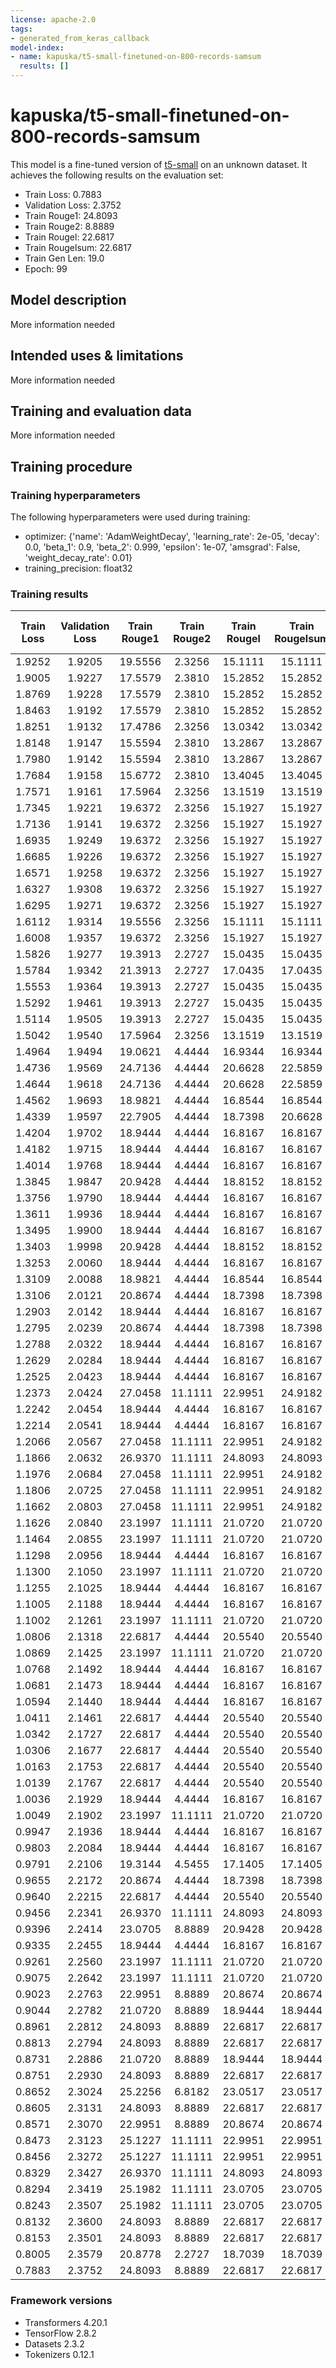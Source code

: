 ```yaml
---
license: apache-2.0
tags:
- generated_from_keras_callback
model-index:
- name: kapuska/t5-small-finetuned-on-800-records-samsum
  results: []
---
```


<!-- This model card has been generated automatically according to the information Keras had access to. You should
probably proofread and complete it, then remove this comment. -->

# kapuska/t5-small-finetuned-on-800-records-samsum

This model is a fine-tuned version of [t5-small](https://huggingface.co/t5-small) on an unknown dataset.
It achieves the following results on the evaluation set:
- Train Loss: 0.7883
- Validation Loss: 2.3752
- Train Rouge1: 24.8093
- Train Rouge2: 8.8889
- Train Rougel: 22.6817
- Train Rougelsum: 22.6817
- Train Gen Len: 19.0
- Epoch: 99

## Model description

More information needed

## Intended uses & limitations

More information needed

## Training and evaluation data

More information needed

## Training procedure

### Training hyperparameters

The following hyperparameters were used during training:
- optimizer: {'name': 'AdamWeightDecay', 'learning_rate': 2e-05, 'decay': 0.0, 'beta_1': 0.9, 'beta_2': 0.999, 'epsilon': 1e-07, 'amsgrad': False, 'weight_decay_rate': 0.01}
- training_precision: float32

### Training results

| Train Loss | Validation Loss | Train Rouge1 | Train Rouge2 | Train Rougel | Train Rougelsum | Train Gen Len | Epoch |
|:----------:|:---------------:|:------------:|:------------:|:------------:|:---------------:|:-------------:|:-----:|
| 1.9252     | 1.9205          | 19.5556      | 2.3256       | 15.1111      | 15.1111         | 19.0          | 0     |
| 1.9005     | 1.9227          | 17.5579      | 2.3810       | 15.2852      | 15.2852         | 19.0          | 1     |
| 1.8769     | 1.9228          | 17.5579      | 2.3810       | 15.2852      | 15.2852         | 19.0          | 2     |
| 1.8463     | 1.9192          | 17.5579      | 2.3810       | 15.2852      | 15.2852         | 19.0          | 3     |
| 1.8251     | 1.9132          | 17.4786      | 2.3256       | 13.0342      | 13.0342         | 19.0          | 4     |
| 1.8148     | 1.9147          | 15.5594      | 2.3810       | 13.2867      | 13.2867         | 19.0          | 5     |
| 1.7980     | 1.9142          | 15.5594      | 2.3810       | 13.2867      | 13.2867         | 19.0          | 6     |
| 1.7684     | 1.9158          | 15.6772      | 2.3810       | 13.4045      | 13.4045         | 19.0          | 7     |
| 1.7571     | 1.9161          | 17.5964      | 2.3256       | 13.1519      | 13.1519         | 19.0          | 8     |
| 1.7345     | 1.9221          | 19.6372      | 2.3256       | 15.1927      | 15.1927         | 19.0          | 9     |
| 1.7136     | 1.9141          | 19.6372      | 2.3256       | 15.1927      | 15.1927         | 19.0          | 10    |
| 1.6935     | 1.9249          | 19.6372      | 2.3256       | 15.1927      | 15.1927         | 19.0          | 11    |
| 1.6685     | 1.9226          | 19.6372      | 2.3256       | 15.1927      | 15.1927         | 19.0          | 12    |
| 1.6571     | 1.9258          | 19.6372      | 2.3256       | 15.1927      | 15.1927         | 19.0          | 13    |
| 1.6327     | 1.9308          | 19.6372      | 2.3256       | 15.1927      | 15.1927         | 19.0          | 14    |
| 1.6295     | 1.9271          | 19.6372      | 2.3256       | 15.1927      | 15.1927         | 19.0          | 15    |
| 1.6112     | 1.9314          | 19.5556      | 2.3256       | 15.1111      | 15.1111         | 19.0          | 16    |
| 1.6008     | 1.9357          | 19.6372      | 2.3256       | 15.1927      | 15.1927         | 19.0          | 17    |
| 1.5826     | 1.9277          | 19.3913      | 2.2727       | 15.0435      | 15.0435         | 19.0          | 18    |
| 1.5784     | 1.9342          | 21.3913      | 2.2727       | 17.0435      | 17.0435         | 19.0          | 19    |
| 1.5553     | 1.9364          | 19.3913      | 2.2727       | 15.0435      | 15.0435         | 19.0          | 20    |
| 1.5292     | 1.9461          | 19.3913      | 2.2727       | 15.0435      | 15.0435         | 19.0          | 21    |
| 1.5114     | 1.9505          | 19.3913      | 2.2727       | 15.0435      | 15.0435         | 19.0          | 22    |
| 1.5042     | 1.9540          | 17.5964      | 2.3256       | 13.1519      | 13.1519         | 19.0          | 23    |
| 1.4964     | 1.9494          | 19.0621      | 4.4444       | 16.9344      | 16.9344         | 19.0          | 24    |
| 1.4736     | 1.9569          | 24.7136      | 4.4444       | 20.6628      | 22.5859         | 19.0          | 25    |
| 1.4644     | 1.9618          | 24.7136      | 4.4444       | 20.6628      | 22.5859         | 19.0          | 26    |
| 1.4562     | 1.9693          | 18.9821      | 4.4444       | 16.8544      | 16.8544         | 19.0          | 27    |
| 1.4339     | 1.9597          | 22.7905      | 4.4444       | 18.7398      | 20.6628         | 19.0          | 28    |
| 1.4204     | 1.9702          | 18.9444      | 4.4444       | 16.8167      | 16.8167         | 19.0          | 29    |
| 1.4182     | 1.9715          | 18.9444      | 4.4444       | 16.8167      | 16.8167         | 19.0          | 30    |
| 1.4014     | 1.9768          | 18.9444      | 4.4444       | 16.8167      | 16.8167         | 19.0          | 31    |
| 1.3845     | 1.9847          | 20.9428      | 4.4444       | 18.8152      | 18.8152         | 19.0          | 32    |
| 1.3756     | 1.9790          | 18.9444      | 4.4444       | 16.8167      | 16.8167         | 19.0          | 33    |
| 1.3611     | 1.9936          | 18.9444      | 4.4444       | 16.8167      | 16.8167         | 19.0          | 34    |
| 1.3495     | 1.9900          | 18.9444      | 4.4444       | 16.8167      | 16.8167         | 19.0          | 35    |
| 1.3403     | 1.9998          | 20.9428      | 4.4444       | 18.8152      | 18.8152         | 19.0          | 36    |
| 1.3253     | 2.0060          | 18.9444      | 4.4444       | 16.8167      | 16.8167         | 19.0          | 37    |
| 1.3109     | 2.0088          | 18.9821      | 4.4444       | 16.8544      | 16.8544         | 19.0          | 38    |
| 1.3106     | 2.0121          | 20.8674      | 4.4444       | 18.7398      | 18.7398         | 19.0          | 39    |
| 1.2903     | 2.0142          | 18.9444      | 4.4444       | 16.8167      | 16.8167         | 19.0          | 40    |
| 1.2795     | 2.0239          | 20.8674      | 4.4444       | 18.7398      | 18.7398         | 19.0          | 41    |
| 1.2788     | 2.0322          | 18.9444      | 4.4444       | 16.8167      | 16.8167         | 19.0          | 42    |
| 1.2629     | 2.0284          | 18.9444      | 4.4444       | 16.8167      | 16.8167         | 19.0          | 43    |
| 1.2525     | 2.0423          | 18.9444      | 4.4444       | 16.8167      | 16.8167         | 19.0          | 44    |
| 1.2373     | 2.0424          | 27.0458      | 11.1111      | 22.9951      | 24.9182         | 19.0          | 45    |
| 1.2242     | 2.0454          | 18.9444      | 4.4444       | 16.8167      | 16.8167         | 19.0          | 46    |
| 1.2214     | 2.0541          | 18.9444      | 4.4444       | 16.8167      | 16.8167         | 19.0          | 47    |
| 1.2066     | 2.0567          | 27.0458      | 11.1111      | 22.9951      | 24.9182         | 19.0          | 48    |
| 1.1866     | 2.0632          | 26.9370      | 11.1111      | 24.8093      | 24.8093         | 19.0          | 49    |
| 1.1976     | 2.0684          | 27.0458      | 11.1111      | 22.9951      | 24.9182         | 19.0          | 50    |
| 1.1806     | 2.0725          | 27.0458      | 11.1111      | 22.9951      | 24.9182         | 19.0          | 51    |
| 1.1662     | 2.0803          | 27.0458      | 11.1111      | 22.9951      | 24.9182         | 19.0          | 52    |
| 1.1626     | 2.0840          | 23.1997      | 11.1111      | 21.0720      | 21.0720         | 19.0          | 53    |
| 1.1464     | 2.0855          | 23.1997      | 11.1111      | 21.0720      | 21.0720         | 19.0          | 54    |
| 1.1298     | 2.0956          | 18.9444      | 4.4444       | 16.8167      | 16.8167         | 19.0          | 55    |
| 1.1300     | 2.1050          | 23.1997      | 11.1111      | 21.0720      | 21.0720         | 19.0          | 56    |
| 1.1255     | 2.1025          | 18.9444      | 4.4444       | 16.8167      | 16.8167         | 19.0          | 57    |
| 1.1005     | 2.1188          | 18.9444      | 4.4444       | 16.8167      | 16.8167         | 19.0          | 58    |
| 1.1002     | 2.1261          | 23.1997      | 11.1111      | 21.0720      | 21.0720         | 19.0          | 59    |
| 1.0806     | 2.1318          | 22.6817      | 4.4444       | 20.5540      | 20.5540         | 19.0          | 60    |
| 1.0869     | 2.1425          | 23.1997      | 11.1111      | 21.0720      | 21.0720         | 19.0          | 61    |
| 1.0768     | 2.1492          | 18.9444      | 4.4444       | 16.8167      | 16.8167         | 19.0          | 62    |
| 1.0681     | 2.1473          | 18.9444      | 4.4444       | 16.8167      | 16.8167         | 19.0          | 63    |
| 1.0594     | 2.1440          | 18.9444      | 4.4444       | 16.8167      | 16.8167         | 19.0          | 64    |
| 1.0411     | 2.1461          | 22.6817      | 4.4444       | 20.5540      | 20.5540         | 19.0          | 65    |
| 1.0342     | 2.1727          | 22.6817      | 4.4444       | 20.5540      | 20.5540         | 19.0          | 66    |
| 1.0306     | 2.1677          | 22.6817      | 4.4444       | 20.5540      | 20.5540         | 19.0          | 67    |
| 1.0163     | 2.1753          | 22.6817      | 4.4444       | 20.5540      | 20.5540         | 19.0          | 68    |
| 1.0139     | 2.1767          | 22.6817      | 4.4444       | 20.5540      | 20.5540         | 19.0          | 69    |
| 1.0036     | 2.1929          | 18.9444      | 4.4444       | 16.8167      | 16.8167         | 19.0          | 70    |
| 1.0049     | 2.1902          | 23.1997      | 11.1111      | 21.0720      | 21.0720         | 19.0          | 71    |
| 0.9947     | 2.1936          | 18.9444      | 4.4444       | 16.8167      | 16.8167         | 19.0          | 72    |
| 0.9803     | 2.2084          | 18.9444      | 4.4444       | 16.8167      | 16.8167         | 19.0          | 73    |
| 0.9791     | 2.2106          | 19.3144      | 4.5455       | 17.1405      | 17.1405         | 19.0          | 74    |
| 0.9655     | 2.2172          | 20.8674      | 4.4444       | 18.7398      | 18.7398         | 19.0          | 75    |
| 0.9640     | 2.2215          | 22.6817      | 4.4444       | 20.5540      | 20.5540         | 19.0          | 76    |
| 0.9456     | 2.2341          | 26.9370      | 11.1111      | 24.8093      | 24.8093         | 19.0          | 77    |
| 0.9396     | 2.2414          | 23.0705      | 8.8889       | 20.9428      | 20.9428         | 19.0          | 78    |
| 0.9335     | 2.2455          | 18.9444      | 4.4444       | 16.8167      | 16.8167         | 19.0          | 79    |
| 0.9261     | 2.2560          | 23.1997      | 11.1111      | 21.0720      | 21.0720         | 19.0          | 80    |
| 0.9075     | 2.2642          | 23.1997      | 11.1111      | 21.0720      | 21.0720         | 19.0          | 81    |
| 0.9023     | 2.2763          | 22.9951      | 8.8889       | 20.8674      | 20.8674         | 19.0          | 82    |
| 0.9044     | 2.2782          | 21.0720      | 8.8889       | 18.9444      | 18.9444         | 19.0          | 83    |
| 0.8961     | 2.2812          | 24.8093      | 8.8889       | 22.6817      | 22.6817         | 19.0          | 84    |
| 0.8813     | 2.2794          | 24.8093      | 8.8889       | 22.6817      | 22.6817         | 19.0          | 85    |
| 0.8731     | 2.2886          | 21.0720      | 8.8889       | 18.9444      | 18.9444         | 19.0          | 86    |
| 0.8751     | 2.2930          | 24.8093      | 8.8889       | 22.6817      | 22.6817         | 19.0          | 87    |
| 0.8652     | 2.3024          | 25.2256      | 6.8182       | 23.0517      | 23.0517         | 19.0          | 88    |
| 0.8605     | 2.3131          | 24.8093      | 8.8889       | 22.6817      | 22.6817         | 19.0          | 89    |
| 0.8571     | 2.3070          | 22.9951      | 8.8889       | 20.8674      | 20.8674         | 19.0          | 90    |
| 0.8473     | 2.3123          | 25.1227      | 11.1111      | 22.9951      | 22.9951         | 19.0          | 91    |
| 0.8456     | 2.3272          | 25.1227      | 11.1111      | 22.9951      | 22.9951         | 19.0          | 92    |
| 0.8329     | 2.3427          | 26.9370      | 11.1111      | 24.8093      | 24.8093         | 19.0          | 93    |
| 0.8294     | 2.3419          | 25.1982      | 11.1111      | 23.0705      | 23.0705         | 19.0          | 94    |
| 0.8243     | 2.3507          | 25.1982      | 11.1111      | 23.0705      | 23.0705         | 19.0          | 95    |
| 0.8132     | 2.3600          | 24.8093      | 8.8889       | 22.6817      | 22.6817         | 19.0          | 96    |
| 0.8153     | 2.3501          | 24.8093      | 8.8889       | 22.6817      | 22.6817         | 19.0          | 97    |
| 0.8005     | 2.3579          | 20.8778      | 2.2727       | 18.7039      | 18.7039         | 19.0          | 98    |
| 0.7883     | 2.3752          | 24.8093      | 8.8889       | 22.6817      | 22.6817         | 19.0          | 99    |


### Framework versions

- Transformers 4.20.1
- TensorFlow 2.8.2
- Datasets 2.3.2
- Tokenizers 0.12.1

